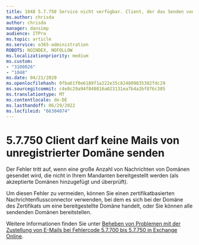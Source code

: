 ```yaml
---
title: 1048 5.7.750 Service nicht verfügbar. Client, der das Senden von nicht registrierten Domänen blockiert hat
ms.author: chrisda
author: chrisda
manager: dansimp
audience: ITPro
ms.topic: article
ms.service: o365-administration
ROBOTS: NOINDEX, NOFOLLOW
ms.localizationpriority: medium
ms.custom:
- "3100026"
- "1048"
ms.date: 04/21/2020
ms.openlocfilehash: 0fba61f0e6189f1a222e35c824809835382fdc29
ms.sourcegitcommit: c4e8c29a94f840816a023131ea7b4a2bf876c305
ms.translationtype: MT
ms.contentlocale: de-DE
ms.lasthandoff: 06/29/2022
ms.locfileid: "66304074"
---
```

# <a name="57750-client-blocked-from-sending-from-unregistered-domain"></a>5.7.750 Client darf keine Mails von unregistrierter Domäne senden

Der Fehler tritt auf, wenn eine große Anzahl von Nachrichten von Domänen gesendet wird, die nicht in Ihrem Mandanten bereitgestellt werden (als akzeptierte Domänen hinzugefügt und überprüft).

Um diesen Fehler zu vermeiden, können Sie einen zertifikatbasierten Nachrichtenflussconnector verwenden, bei dem es sich bei der Domäne des Zertifikats um eine bereitgestellte Domäne handelt, oder Sie können alle sendenden Domänen bereitstellen.

Weitere Informationen finden Sie unter [Beheben von Problemen mit der Zustellung von E-Mails bei Fehlercode 5.7.700 bis 5.7.750 in Exchange Online](https://go.microsoft.com/fwlink/?linkid=2164955).